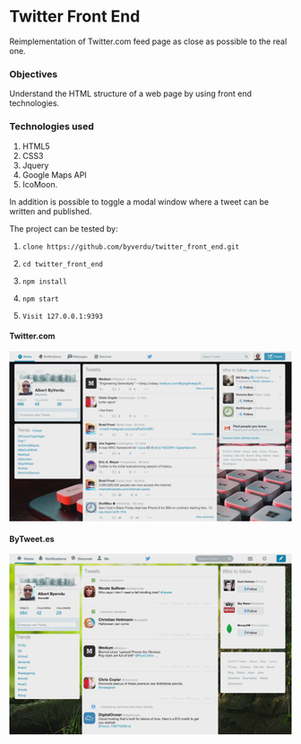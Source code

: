 # Twitter Front End

Reimplementation of Twitter.com feed page as close as possible to the real one.

### Objectives

Understand the HTML structure of a web page by using front end technologies.

### Technologies used

1. HTML5
1. CSS3 
1. Jquery
1. Google Maps API
1. IcoMoon.

In addition is possible to toggle a modal window where a tweet can be written and published.

The project can be tested by: 

1. `clone https://github.com/byverdu/twitter_front_end.git`

2. `cd twitter_front_end` 

3. `npm install`

4. `npm start`

4. `Visit 127.0.0.1:9393`

#### Twitter.com

![twitter.com](https://github.com/byverdu/twitter_front_end/blob/master/public/real.jpg)

#### ByTweet.es

![twitter.com](https://github.com/byverdu/twitter_front_end/blob/master/public/mine.jpg)





